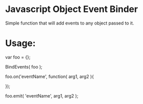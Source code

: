 # Javascript Object Event Binder
Simple function that will add events to any object passed to it.

# Usage:
var foo = {};

BindEvents( foo );

foo.on('eventName', function( arg1, arg2 ){
  
});

foo.emit( 'eventName', arg1, arg2 );
